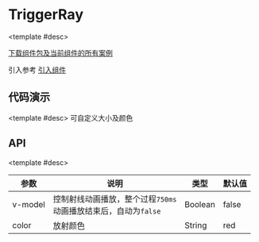 <script setup>
  import TriggerRayA from './Components/TriggerRay/demo/index-a.vue'
  import TriggerRayB from './Components/TriggerRay/demo/index-b.vue'
</script>

# TriggerRay

<ContainerBox title="介绍">
<template #desc>
模仿 B 站的点赞放射效果
</template>
</ContainerBox>

<ContainerBox title="下载并引入">

<template #desc>

[下载组件包及当前组件的所有案例](https://gitee.com/lengyibai/lib3-component-packages/raw/master/Lib/static/LibTriggerRay.zip)

引入参考 [引入组件](/Components/base/start.html)

</template>
</ContainerBox>

## 代码演示

<ContainerBox title="基础用法">
<template #desc>
放射背景自适应大小，无需担心尺寸适配问题
</template>

<div class="demoBox">
<TriggerRayA />
</div>

<ShowCode>
<template #codes>

```vue
<template>
  <div class="Test">
    <LibTriggerRay @click="fn" :icon="icon" v-model="flag" color="#f1c40f" />
  </div>
</template>
<script setup lang="ts">
import { ref } from 'vue';
import LibTriggerRay from '../index.vue';

const icon = `<svg t="1662786269694" viewBox="0 0 1024 1024" version="1.1" xmlns="http://www.w3.org/2000/svg" p-id="1864"><path d="M335.008 916.629333c-35.914667 22.314667-82.88 10.773333-104.693333-25.557333a77.333333 77.333333 0 0 1-8.96-57.429333l46.485333-198.24a13.141333 13.141333 0 0 0-4.021333-12.864l-152.16-132.586667c-31.605333-27.52-35.253333-75.648-8.234667-107.733333a75.68 75.68 0 0 1 51.733333-26.752L354.848 339.2c4.352-0.362667 8.245333-3.232 10.026667-7.594667l76.938666-188.170666c16.032-39.2 60.618667-57.92 99.52-41.461334a76.309333 76.309333 0 0 1 40.832 41.461334l76.938667 188.16c1.781333 4.373333 5.674667 7.253333 10.026667 7.605333l199.712 16.277333c41.877333 3.413333 72.885333 40.458667 69.568 82.517334a76.938667 76.938667 0 0 1-26.08 51.978666l-152.16 132.586667c-3.541333 3.082667-5.141333 8.074667-4.021334 12.853333l46.485334 198.24c9.621333 41.013333-15.36 82.336-56.138667 92.224a75.285333 75.285333 0 0 1-57.525333-9.237333l-170.976-106.24a11.296 11.296 0 0 0-12.010667 0l-170.986667 106.24z" p-id="1865" fill="currentColor"></path></svg>`;

const flag = ref(false);

const fn = () => {
  flag.value = !flag.value;
};
</script>
<style scoped lang="less">
.Test {
  position: relative;
  width: 100%;
  height: 20vw;
  min-height: 150px;
  display: flex;
  justify-content: center;
  align-items: center;
}
</style>
```

</template>
</ShowCode>
</ContainerBox>

<ContainerBox title="自定义样式">

<template #desc>
可自定义大小及颜色
</template>

<div class="demoBox">
<TriggerRayB />
</div>

<ShowCode>
<template #codes>

```vue
<template>
  <div class="Test">
    <LibTriggerRay @click="fn" :icon="icon" v-model="flag" color="#3498db" />
  </div>
</template>
<script setup lang="ts">
import { ref } from 'vue';
import LibTriggerRay from '../index.vue';

const icon = `<svg t="1662721480621" viewBox="0 0 1024 1024" version="1.1" xmlns="http://www.w3.org/2000/svg" p-id="1415"><path d="M64 483.04V872c0 37.216 30.144 67.36 67.36 67.36H192V416.32l-60.64-0.64A67.36 67.36 0 0 0 64 483.04zM857.28 344.992l-267.808 1.696c12.576-44.256 18.944-83.584 18.944-118.208 0-78.56-68.832-155.488-137.568-145.504-60.608 8.8-67.264 61.184-67.264 126.816v59.264c0 76.064-63.84 140.864-137.856 148L256 416.96v522.4h527.552a102.72 102.72 0 0 0 100.928-83.584l73.728-388.96a102.72 102.72 0 0 0-100.928-121.824z" p-id="1416" fill="currentColor"></path></svg>`;

const flag = ref(true);

const fn = () => {
  flag.value = !flag.value;
};
</script>
<style scoped lang="less">
.Test {
  position: relative;
  width: 100%;
  height: 20vw;
  min-height: 150px;
  display: flex;
  justify-content: center;
  align-items: center;
}
</style>
```

</template>
</ShowCode>
</ContainerBox>

## API

<ContainerBox title="Props">

<template #desc>

| 参数    | 说明                                                                 | 类型    | 默认值 |
| ------- | -------------------------------------------------------------------- | ------- | ------ |
| v-model | 控制射线动画播放，整个过程`750ms`<br />动画播放结束后，自动为`false` | Boolean | false  |
| color   | 放射颜色                                                             | String  | red    |

</template>
</ContainerBox>
